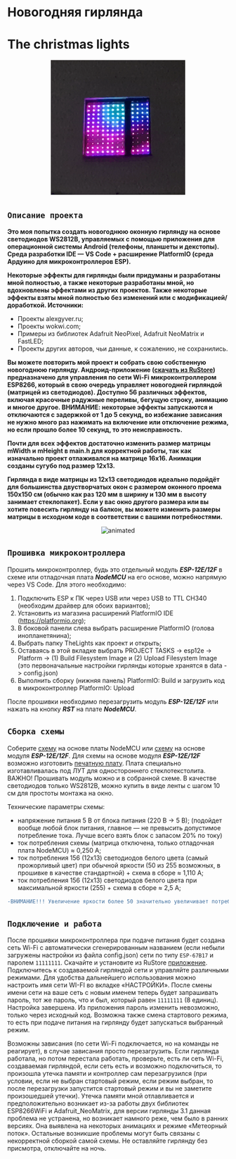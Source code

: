 **Новогодняя гирлянда**
=====================

**The christmas lights**
=====================

<p align="center">
  <img src="Images/hello.gif" alt="animated" />
</p>

`Описание проекта`
-----------------------------------

**Это моя попытка создать новогоднюю оконную гирлянду на основе светодиодов WS2812B, управляемых с помощью приложения для операционной системы Android (телефоны, планшеты и декстопы). Среда разработки IDE — VS Code + расширение PlatformIO (среда Ардуино для микроконтроллеров ESP).**

**Некоторые эффекты для гирлянды были придуманы и разработаны мной полностью, а также некоторые разработаны мной, но вдохновлены эффектами из других проектов. Также некоторые эффекты взяты мной полностью без изменений или с модификацией/доработкой. Источники:**

* Проекты alexgyver.ru;
* Проекты wokwi.com;
* Примеры из библиотек Adafruit NeoPixel, Adafruit NeoMatrix и FastLED;
* Проекты других авторов, чьи данные, к сожалению, не сохранились.

**Вы можете повторить мой проект и собрать свою собственную новогоднюю гирлянду. 
Андроид-приложение ([скачать из RuStore](https://www.rustore.ru/catalog/app/BARANOV.K.D.LED_Girlianda)) предназначено для управления по сети Wi-Fi микроконтроллером ESP8266, который в свою очередь управляет новогодней гирляндой (матрицей из светодиодов). Доступно 56 различных эффектов, включая красочные радужные переливы, бегущую строку, анимацию и многое другое. ВНИМАНИЕ: некоторые эффекты запускаются и отключаются с задержкой от 1 до 5 секунд, во избежание зависания не нужно много раз нажимать на включение или отключение режима, но если прошло более 10 секунд, то это неисправность.**

**Почти для всех эффектов достаточно изменить размер матрицы mWidth и mHeight в main.h для корректной работы, так как изначально проект отлаживался на матрице 16х16. Анимации созданы сугубо под размер 12х13.**

**Гирлянда в виде матрицы из 12х13 светодиодов идеально подойдёт для большинства двустворчатых окон с размером оконного проема 150х150 см (обычно как раз 120 мм в ширину и 130 мм в высоту занимает стеклопакет). Если у вас окно другого размера или вы хотите повесить гирлянду на балкон, вы можете изменить размеры матрицы в исходном коде в соответствии с вашими потребностями.**

<p align="center">
  <img src="Images/mario.gif" alt="animated" />
</p>

`Прошивка микроконтроллера`
-----------------------------------

Прошить микроконтроллер, будь это отдельный модуль ***ESP-12E/12F*** в схеме или отладочная плата ***NodeMCU*** на его основе, можно напрямую через VS Code. Для этого необходимо:

1. Подключить ESP к ПК через USB или через USB to TTL CH340 (необходим драйвер для обоих вариантов);
2. Установить из магазина расширений PlatformIO IDE (https://platformio.org);
3. В боковой панели слева выбрать расширение PlatformIO (голова инопланетянина);
4. Выбрать папку TheLights как проект и открыть;
5. Оставаясь в этой вкладке выбрать PROJECT TASKS -> esp12e -> Platform -> (1) Build Filesystem Image и (2) Upload Filesystem Image (это первоначальные настройки гирлянды которые хранятся в data -> config.json)
6. Выполнить сборку (нижняя панель) PlatformIO: Build и загрузить код в микроконтроллер PlatformIO: Upload

После прошивки необходимо перезагрузить модуль ***ESP-12E/12F*** или нажать на кнопку ***RST*** на плате ***NodeMCU***.
 
`Сборка схемы`
-----------------------------------
    
   Соберите [схему](https://github.com/ThyingEquation/The-WI-FI-LIGHTS/blob/main/Гирлянада-Э3.jpg) на основе платы NodeMCU или [схему](https://github.com/ThyingEquation/The-WI-FI-LIGHTS/blob/main/Гирлянада_ESP12EF.pdf) на основе модуля ***ESP-12E/12F***. Для схемы на основе модуля ***ESP-12E/12F*** возможно изготовить [печатную плату](https://github.com/ThyingEquation/The-WI-FI-LIGHTS/blob/main/LUT_board.pdf). Плата специально изготавливалась под ЛУТ для одностороннего стеклотекстолита. ВАЖНО! Прошивать модуль можно и в собранной схеме. В качестве светодиодов только WS2812B, можно купить в виде ленты с шагом 10 см для простоты монтажа на окно.
   
 Технические параметры схемы: 
   + напряжение питания 5 В от блока питания (220 В -> 5 В); (подойдет вообще любой блок питания, главное — не превысить допустимое потребление тока. Лучше всего взять блок с запасом 20% по току)
   + ток потребления схемы (матрица отключена, только отладочная плата NodeMCU) ≈ 0,250 А;
   + ток потребления 156 (12х13) светодиодов белого цвета (самый прожорливый цвет) при обычной яркости (50 из 255 возможных, в прошивке в качестве стандартной) + схема в сборе ≈ 1,110 А;
   + ток потребления 156 (12х13) светодиодов белого цвета при максимальной яркости (255) + схема в сборе ≈ 2,5 А;
     
```diff
-ВНИМАНИЕ!!! Увеличение яркости более 50 значительно увеличивает потребление тока и нагрев светодиодов!!!
```

`Подключение и работа`
-----------------------------------

После прошивки микроконтроллера при подаче питания будет создана сеть Wi-Fi с автоматически сгенерированным названием (если небыли загружены настройки из файла config.json) сети по типу `ESP-67B17` и паролем `11111111`. 
   Скачайте и установите из RuStore [приложение](https://apps.rustore.ru/app/BARANOV.K.D.LED_Girlianda). Подключитесь к создаваемой гирляндой сети и управляйте различными режимами. Для удобства дальнейшего использования можно настроить имя сети WI-FI во вкладке «НАСТРОЙКИ». После смены имени сети на ваше сеть с новым именем теперь будет запрашивать пароль, тот же пароль, что и был, который равен `11111111` (8 единиц). Настройка завершена. Из приложения пароль изменить невозможно, только через исходный код. Возможна также смена стартового режима, то есть при подаче питания на гирлянду будет запускаться выбранный режим. 

   
   Возможны зависания (по сети Wi-Fi подключается, но на команды не реагирует), в случае зависания просто перезагрузить. Если гирлянда работала, но потом перестала работать, проверьте, есть ли сеть Wi-Fi, создаваемая гирляндой, если сеть есть и возможно подключиться, то произошла утечка памяти и контроллер сам перезагрузился (при условии, если не выбран стартовый режим, если режим выбран, то после перезагрузки запустится стартовый режим и вы не заметите произошедшей утечки). Утечка памяти мной отлавливается и предположительно возникает из-за работы двух библиотек ESP8266WiFi и Adafruit_NeoMatrix, для версии гирлянды 3.1 данная проблема не устранена, но возникает намного реже, чем было в ранних версиях. Она выявлена на некоторых анимациях и режиме «Метеорный поток». Остальные возникшие проблемы могут быть связаны с некорректной сборкой самой схемы. 
Не оставляйте гирлянду без присмотра, отключайте на ночь.
